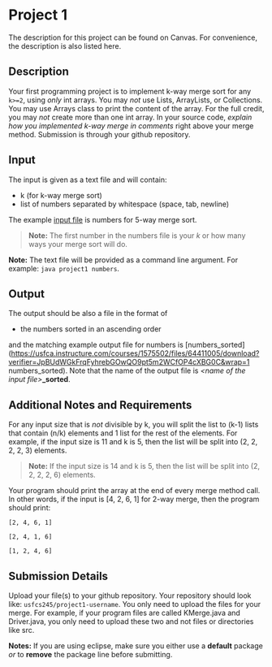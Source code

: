# Project 1

The description for this project can be found on Canvas. For convenience, the description is also listed here.

## Description

Your first programming project is to implement k-way merge sort for any `k>=2`, using *only* int arrays. You may *not* use Lists, ArrayLists, or Collections.  You may use Arrays class to print the content of the array. For the full credit, you may *not* create more than one int array. In your source code, _explain how you implemented k-way merge in comments_ right above your merge method. Submission is through your github repository.

## Input

The input is given as a text file and will contain:

- k (for k-way merge sort)
- list of numbers separated by whitespace (space, tab, newline)

The example [input file](https://usfca.instructure.com/courses/1575502/files/64410999/download?verifier=024IF6hLH9mHZPgcrWJSeLOh9f0STF8eudOGqJZJ&wrap=1 "numbers") is numbers for 5-way merge sort.

> **Note:** The first number in the numbers file is your *k* or how many ways your merge sort will do.

**Note:** The text file will be provided as a command line argument. For example: `java project1 numbers`.


## Output

The output should be also a file in the format of

- the numbers sorted in an ascending order

and the matching example output file for numbers is [numbers_sorted](https://usfca.instructure.com/courses/1575502/files/64411005/download?verifier=JpBUdWGkFrqFyhrebGOwQO9pt5m2WCfOP4cXBG0C&wrap=1 numbers_sorted). Note that the name of the output file is *\<name of the input file>***_sorted**.

## Additional Notes and Requirements

For any input size that is *not* divisible by k, you will split the list to (k-1) lists that contain (n/k) elements and 1 list for the rest of the elements. For example, if the input size is 11 and k is 5, then the list will be split into (2, 2, 2, 2, 3) elements. 

> **Note:** If the input size is 14 and k is 5, then the list will be split into (2, 2, 2, 2, 6) elements.

Your program should print the array at the end of every merge method call. In other words, if the input is [4, 2, 6, 1] for 2-way merge, then the program should print:

	[2, 4, 6, 1]

	[2, 4, 1, 6]
	
	[1, 2, 4, 6]
	
## Submission Details

Upload your file(s) to your github repository. Your repository should look like: `usfcs245/project1-username`. You only need to upload the files for your merge. For example, if your program files are called KMerge.java and Driver.java, you only need to upload these two and not files or directories like src. 

**Notes:** If you are using eclipse, make sure you either use a **default** package *or* to **remove** the package line before submitting.
